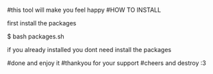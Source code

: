 #this tool will make you feel happy
#HOW TO INSTALL

first install the packages

$ bash packages.sh

if you already installed
you dont need install the packages

#done and enjoy it
#thankyou for your support
#cheers and destroy :3
